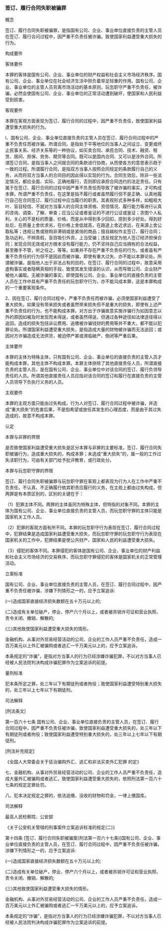 ### 签订、履行合同失职被骗罪
 概念 

签订、履行合同失职被骗罪，是指国有公司、企业、事业单位直接负责的主管人员在签订、履行合问过程中，因严重不负责任被诈骗，致使国家利益遭受重大损失的行为。

 构成要件 

客体要件

本罪的客体是国有公司、企业、事业单位的财产权益和社会主义市场经济秩序。国有公司、企业、事业单位在社会经济生活中担负着举足轻重的作用。国有公司、企业、事业单位的主管人员背离市场活动的基本原则，玩忽职守严重不负责任，被诈骗，必然会使国有公司、企业、事业单位的正常活动遭到破坏，使国家和人民利益受到损害。

客观要件

本罪在客观方面表现为签订、履行合同的过程中，因严重不负责任，致使国家利益遭受重大损失的行为。

l、国有公司、企业、事业单位直接负责的主管人员在签订、履行合同过程中的严重不负责任而被诈骗。所谓合同，是指处于平等地位的当事人之间设立、变更或终止民事关系、经济关系等的一种协议，如买卖合同、承揽合同、技术、融资、租赁、居间、担保、劳务、期货等合同。既可以是国内合同、又可以是涉外合同。所谓签订合同，是指当事人之间就合同的条款进行协商，从而使各方的意思表示趋于一致的过程。所谓履行合同，是指双方当事人按照合同规定的条款履行自己的义务，从而将双方当事人的合同目的因此得以实现的行为。合同生效后，除非一些法定情况，都应全面、实际、正确地履行，否则即应承担合同违约的法定责任。只有属于在签订、履行合同的过程中因严重不负责任而导致了被诈骗的事实，才可构成本罪。所谓严重不负责任，在这里是指不履行或者虽然履行但不是正确、认真地履行自己在合同签订、履行过程中应当履行的职责。其表观形式多种多样，如粗枝大叶、盲目轻信、不就对方当事人的合同主体资格、资信情况、履行能力等进行认真的咨询、调查、了解、审查；应当公证或者鉴证的不进行公证或鉴证；贪图个人私利，关心的不是标的质量、价格，而是从中得到多少回扣，捞到多少好处。得到好处后，在质量上舍优求劣，在价格上舍低就高，在路途上舍近求远，在来源上舍公取私等；违规让售或赊购非滞销或是紧俏的商品；擅自越权作主签订、履行合同；急功近利，不辨真假，盲目吸引外资，上当受骗；违反规定为他人签订经济担保合同；发现合同无效或对方根本没有履行能力，仍不坚持自己应当拥有的合法权益，甚至撒手不管，听之任之，等等。如果并不存在严重不负责任的行为，或者虽有严重不负责任的行为但不是因此而被诈骗，即使有重大过失、亦不能以本罪论处。所谓被诈骗，是指他人出于非法占有的目的，在签订、履行合同的过程中，故意采用虚构事实或者隐瞒真相的手段，致使其发生错误的认识，从而导致公司、企业财产被他人骗取。无被诈骗的事实，即使国有公司、企业、事业单位的直接负责的主管人员在工作中具有严重不负责任的玩忽职守行为，亦不能沟成本罪，这是本罪构成的一个重要客观条件。

2、因在签订、履行合同过程中，严重不负责任而被诈骗，必须使国家利益遭受了重大损失。如果没有带来损失或者虽然带来损失但不是重大的损失，即使有上述严重不负责任的行为，也不能构成本罪。对方出于诈骗故意实施诈骗行为如因意志以外的原因如被及时发现而未得逞，或者虽然得逞，但通过各种途径如法律途径得以追回，造成的损失包括诉讼费用、追缴被诈骗钱财的费用等并不重大，都不能以犯罪论处。所谓国家利益遭受重大损失，是指造成大量的财物被诈骗而无法追回；或因对方诈骗造成无法供货，被迫停产甚或濒临破产、倒闭等严重后果。

主体要件

本罪的主体为特殊主体，只有国有公司、企业、事业单位的直接负责的主管人员才能构成本罪，其他主体不构成本罪。本罪主体排除了其他直接责任人员，所谓直接负责的主管人员，是在国有公司、企业、事业单位中对该合同的签订、履行负领导责任的人员。所谓其他直接责任人员应指对该合同的签订和履行在直接负责的主管人员领导下负执行义务的人员。

主观要件

本罪的主观方面只能由过失构成。行为人对签订、履行合同过程中被诈骗，并造成“重大损失”的危害后果，不是抱希望或放任其发生的心理态度，而是由于其过失造成的，故意不构成本罪。

 认定 

本罪与非罪的界限

是否致使国家利益遭受重大损失是区分本罪与非罪的主要标准，签订、履行合同失职被骗行为，造成重大损失的，构成本罪；未造成“重大损失”的，属一般的工作过失渎职行为，可由有关部门给予批评教育，或行政处分。

本罪与玩忽职守罪的界限

签订、履行合同失职被骗罪与玩忽职守罪在客观上都表现为行为人在工作中严重不负责任，不认真、不正确履行依其职责应履行的义务，在主观上都由过失构成，但两罪是有本质区别的，区别的关键在于：

（1）犯罪主体不同。两罪的主体虽同为特殊主体，但特指的对象不同。本罪的主体为国有公司、企业、事业单位直接负责的主管人员，而玩忽职守罪的主体只能是国家机关工作人员。

（2）犯罪的客观方面有所不同。本罪的玩忽职守行为表现在签订、履行合同过程中，犯罪结果是造成国家利益遭受重大损失，而玩忽职守罪的玩忽职守行为表现在国家机关的工作中，犯罪结果是使公共财产、国家和人民的利益遭受重大损失。

（3）侵犯的客体不同。本罪侵犯的客体是国有公司、企业、事业单位的财产利益和社会主义市场经济的交易秩序，而玩忽职守罪侵犯的客体是国家机关的正常管理活动。

 立案标准 

国有公司、企业、事业单位直接负责的主管人员，在签订、履行合同过程中，因严重不负责任被诈骗，涉嫌下列情形之一的，应予立案追诉:

(一)造成国家直接经济损失数额在五十万元以上的;

(二)造成有关单位破产，停业、停产六个月以上，或者被吊销许可证和营业执照、责令关闭、撤销、解散的;

(三)其他致使国家利益遭受重大损失的情形。

金融机构、从事对外贸易经营活动的公司、企业的工作人员严重不负责任，造成一百万美元以上外汇被骗购或者逃汇一千万美元以上的，应予立案追诉。

本条规定的“诈骗”，是指对方当事人的行为已经涉嫌诈骗犯罪，不以对方当事人已经被人民法院判决构成诈骗犯罪作为立案追诉的前提。

 量刑标准 

犯本条所定之罪，处三年以下有期徒刑或者拘役；致使国家利益遭受特别重大损失的，处三年以上七年以下有期徒刑。

 司法解释 

[刑法条文]

第一百六十七条 国有公司、企业、事业单位直接负责的主管人员，在签订、履行合同过程中，因严重不负责任被诈骗，致使国家利益遭受重大损失的，处三年以下有期徒刑或者拘役；致使国家利益遭受特别重大损失的，处三年以上七年以下有期徒刑。

[刑法补充规定]

《全国人大常委会关于惩治骗购外汇、逃汇和非法买卖外汇犯罪 的定》

七、金融机构、从事对外贸易经营活动的公司、企业的工作人员严重不负责任，造成大量外汇被骗购或者逃汇，致使国家利益遭受重大损失的，依照刑法第一百六十七条的规定定罪处罚。

八、犯本决定规定之罪的，依法追缴、没收的财物和罚金，一律上缴国库。

 司法解释 

最高人民检察院、公安部

《关于公安机关管辖的刑事案件立案追诉标准的规定(二)》

第十四条 [签订、履行合同失职被骗案(刑法第一百六十七条)]国有公司、企业、事业单位直接负责的主管人员，在签订、履行合同过程中，因严重不负责任被诈骗，涉嫌下列情形之一的，应予立案追诉:

(一)造成国家直接经济损失数额在五十万元以上的;

(二)造成有关单位破产，停业、停产六个月以上，或者被吊销许可证和营业执照、责令关闭、撤销、解散的;

(三)其他致使国家利益遭受重大损失的情形。

金融机构、从事对外贸易经营活动的公司、企业的工作人员严重不负责任，造成一百万美元以上外汇被骗购或者逃汇一千万美元以上的，应予立案追诉。

本条规定的“诈骗”，是指对方当事人的行为已经涉嫌诈骗犯罪，不以对方当事人已经被人民法院判决构成诈骗犯罪作为立案追诉的前提。